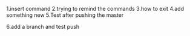 1.insert command
2.trying to remind the commands
3.how to exit
4.add something new
5.Test after pushing the master

6.add a branch and test push
